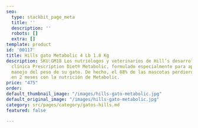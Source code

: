 ```yaml
---
seo:
  type: stackbit_page_meta
  title: ''
  description: ''
  robots: []
  extra: []
template: product
id: '00117'
title: Hills gato Metabolic 4 Lb 1.8 Kg
description: SKU:GM18 Los nutriólogos y veterinarios de Hill’s desarrollaron la nutrición
  clínica Prescription Diet® Metabolic, formulado especialmente para apoyar en el
  manejo del peso de su gato. De hecho, el 88% de las mascotas perdieron peso en casa
  en 2 meses con la nutrición de Metabolic.
price: "475"
order: 
default_thumbnail_image: "/images/hills-gato-metabolic.jpg"
default_original_image: "/images/hills-gato-metabolic.jpg"
category: src/pages/category/gatos-hills.md
featured: false

---
```

